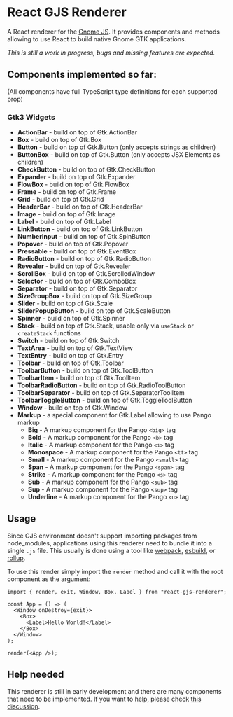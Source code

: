 # React GJS Renderer

A React renderer for the [Gnome JS](https://gjs.guide/about/). It provides components and methods allowing to use React to build native Gnome GTK applications.

_This is still a work in progress, bugs and missing features are expected._

## Components implemented so far:

(All components have full TypeScript type definitions for each supported prop)

### Gtk3 Widgets

- **ActionBar** - build on top of Gtk.ActionBar
- **Box** - build on top of Gtk.Box
- **Button** - build on top of Gtk.Button (only accepts strings as children)
- **ButtonBox** - build on top of Gtk.Button (only accepts JSX Elements as children)
- **CheckButton** - build on top of Gtk.CheckButton
- **Expander** - build on top of Gtk.Expander
- **FlowBox** - build on top of Gtk.FlowBox
- **Frame** - build on top of Gtk.Frame
- **Grid** - build on top of Gtk.Grid
- **HeaderBar** - build on top of Gtk.HeaderBar
- **Image** - build on top of Gtk.Image
- **Label** - build on top of Gtk.Label
- **LinkButton** - build on top of Gtk.LinkButton
- **NumberInput** - build on top of Gtk.SpinButton
- **Popover** - build on top of Gtk.Popover
- **Pressable** - build on top of Gtk.EventBox
- **RadioButton** - build on top of Gtk.RadioButton
- **Revealer** - build on top of Gtk.Revealer
- **ScrollBox** - build on top of Gtk.ScrolledWindow
- **Selector** - build on top of Gtk.ComboBox
- **Separator** - build on top of Gtk.Separator
- **SizeGroupBox** - build on top of Gtk.SizeGroup
- **Slider** - build on top of Gtk.Scale
- **SliderPopupButton** - build on top of Gtk.ScaleButton
- **Spinner** - build on top of Gtk.Spinner
- **Stack** - build on top of Gtk.Stack, usable only via `useStack` or `createStack` functions
- **Switch** - build on top of Gtk.Switch
- **TextArea** - build on top of Gtk.TextView
- **TextEntry** - build on top of Gtk.Entry
- **Toolbar** - build on top of Gtk.Toolbar
- **ToolbarButton** - build on top of Gtk.ToolButton
- **ToolbarItem** - build on top of Gtk.ToolItem
- **ToolbarRadioButton** - build on top of Gtk.RadioToolButton
- **ToolbarSeparator** - build on top of Gtk.SeparatorToolItem
- **ToolbarToggleButton** - build on top of Gtk.ToggleToolButton
- **Window** - build on top of Gtk.Window
- **Markup** - a special component for Gtk.Label allowing to use Pango markup
  - **Big** - A markup component for the Pango `<big>` tag
  - **Bold** - A markup component for the Pango `<b>` tag
  - **Italic** - A markup component for the Pango `<i>` tag
  - **Monospace** - A markup component for the Pango `<tt>` tag
  - **Small** - A markup component for the Pango `<small>` tag
  - **Span** - A markup component for the Pango `<span>` tag
  - **Strike** - A markup component for the Pango `<s>` tag
  - **Sub** - A markup component for the Pango `<sub>` tag
  - **Sup** - A markup component for the Pango `<sup>` tag
  - **Underline** - A markup component for the Pango `<u>` tag

## Usage

Since GJS environment doesn't support importing packages from node_modules, applications using this renderer need to bundle it into a single `.js` file. This usually is done using a tool like [webpack](https://webpack.js.org/), [esbuild](https://esbuild.github.io/), or [rollup](https://rollupjs.org/guide/en/).

To use this render simply import the `render` method and call it with the root component as the argument:

```tsx
import { render, exit, Window, Box, Label } from "react-gjs-renderer";

const App = () => (
  <Window onDestroy={exit}>
    <Box>
      <Label>Hello World!</Label>
    </Box>
  </Window>
);

render(<App />);
```

## Help needed

This renderer is still in early development and there are many components that need to be implemented. If you want to help, please
check [this discussion](https://github.com/ncpa0cpl/react-gjs-renderer/discussions/1).
